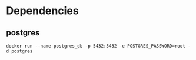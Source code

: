 # Dependencies
## postgres
    docker run --name postgres_db -p 5432:5432 -e POSTGRES_PASSWORD=root -d postgres